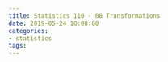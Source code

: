 ```yaml
---
title: Statistics 110 - 08 Transformations
date: 2019-05-24 10:08:00
categories:
- statistics
tags:
---
```

